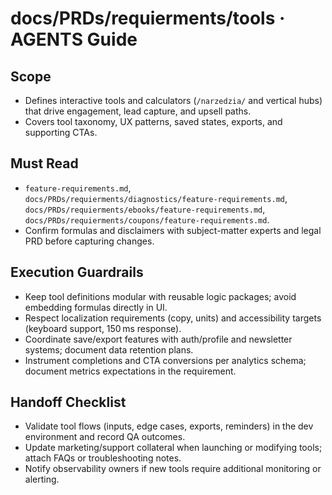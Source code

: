 # docs/PRDs/requierments/tools · AGENTS Guide

## Scope
- Defines interactive tools and calculators (`/narzedzia/` and vertical hubs) that drive engagement, lead capture, and upsell paths.
- Covers tool taxonomy, UX patterns, saved states, exports, and supporting CTAs.

## Must Read
- `feature-requirements.md`, `docs/PRDs/requierments/diagnostics/feature-requirements.md`, `docs/PRDs/requierments/ebooks/feature-requirements.md`, `docs/PRDs/requierments/coupons/feature-requirements.md`.
- Confirm formulas and disclaimers with subject-matter experts and legal PRD before capturing changes.

## Execution Guardrails
- Keep tool definitions modular with reusable logic packages; avoid embedding formulas directly in UI.
- Respect localization requirements (copy, units) and accessibility targets (keyboard support, 150 ms response).
- Coordinate save/export features with auth/profile and newsletter systems; document data retention plans.
- Instrument completions and CTA conversions per analytics schema; document metrics expectations in the requirement.

## Handoff Checklist
- Validate tool flows (inputs, edge cases, exports, reminders) in the dev environment and record QA outcomes.
- Update marketing/support collateral when launching or modifying tools; attach FAQs or troubleshooting notes.
- Notify observability owners if new tools require additional monitoring or alerting.
